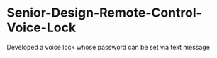 # Senior-Design-Remote-Control-Voice-Lock
Developed a voice lock whose password can be set via text message
